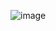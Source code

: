 ![image](https://github.com/aashiqui2/HTML-Study-Material/assets/89082046/26d83a06-60a2-4c16-93be-6ffede7691a5)
